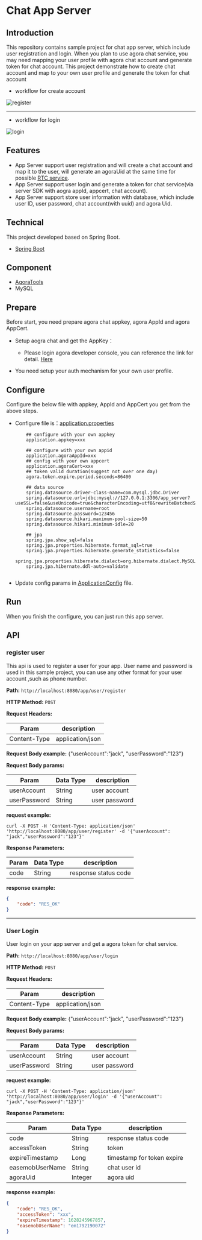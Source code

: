 # Chat App Server

## Introduction

This repository contains sample project for chat app server, which include user registration and login.
When you plan to use agora chat service, you may need mapping your user profile with agora chat account and generate token for chat account. This project demonstrate how to create chat account and map to your own user profile and generate the token for chat account


* workflow for create account

![register](https://user-images.githubusercontent.com/15087647/177251615-e13e8848-10a2-46ea-ba17-46422f6840d8.png)

---

* workflow for login

![login](https://user-images.githubusercontent.com/15087647/177251650-bea0ae76-1e6e-4ad5-9e21-6fd93bb1f9a5.png)

## Features

- App Server support user registration and will create a chat account and map it to the user, will generate an agoraUid at the same time for possible [RTC service](https://docs.agora.io/cn/Voice/landing-page).
- App Server support user login and generate a token for chat service(via server SDK with aogra appId, appcert, chat account).
- App Server support store user information with database, which include user ID, user password, chat account(with uuid) and agora Uid.


## Technical

This project developed based on Spring Boot.

* [Spring Boot](https://spring.io/projects/spring-boot)

## Component

* [AgoraTools]([https://docs-im.easemob.com/ccim/rest/javaserversdk#java_server_sdk](https://github.com/AgoraIO/Tools/tree/dev/accesstoken2/DynamicKey/AgoraDynamicKey/java/src/main/java/io/agora))
* MySQL

## Prepare

Before start, you need prepare agora chat appkey, agora AppId and agora AppCert.

* Setup aogra chat and get the AppKey：
  - Please login agora developer console, you can reference the link for detail. [Here](https://docs-preprod.agora.io/en/agora-chat/enable_agora_chat?platform=RESTful)

* You need setup your auth mechanism for your own user profile.

## Configure

Configure the below file with appkey, AppId and AppCert you get from the above steps.

* Configure file is：[application.properties](./agora-app-server/src/main/resources/application.properties)

  ```
      ## configure with your own appkey
      application.appkey=xxx
      
      ## configure with your own appid
      application.agoraAppId=xxx
      ## config with your own appcert
      application.agoraCert=xxx
      ## token valid duration(suggest not over one day)
      agora.token.expire.period.seconds=86400
      
      ## data source
      spring.datasource.driver-class-name=com.mysql.jdbc.Driver
      spring.datasource.url=jdbc:mysql://127.0.0.1:3306/app_server?useSSL=false&useUnicode=true&characterEncoding=utf8&rewriteBatchedStatements=true
      spring.datasource.username=root
      spring.datasource.password=123456
      spring.datasource.hikari.maximum-pool-size=50
      spring.datasource.hikari.minimum-idle=20
  
      ## jpa
      spring.jpa.show_sql=false
      spring.jpa.properties.hibernate.format_sql=true
      spring.jpa.properties.hibernate.generate_statistics=false
      spring.jpa.properties.hibernate.dialect=org.hibernate.dialect.MySQL57Dialect
      spring.jpa.hibernate.ddl-auto=validate
      
  ```

* Update config params in [ApplicationConfig](./src/main/java/com/easemob/agora/config/ApplicationConfig.java) file.

## Run

When you finish the configure, you can just run this app server.

## API

### register user


This api is used to register a user for your app. User name and password is used in this sample project, you can use any other format for your user account ,such as phone number.

**Path:** `http://localhost:8080/app/user/register`

**HTTP Method:** `POST`

**Request Headers:** 

| Param        | description      |
| ------------ | ---------------- |
| Content-Type | application/json |

**Request Body example:** 
{"userAccount":"jack", "userPassword":"123"}

**Request Body params:** 

| Param        | Data Type | description   |
| ------------ | --------- | ------------- |
| userAccount  | String    | user account  |
| userPassword | String    | user password |


**request example:**

```
curl -X POST -H 'Content-Type: application/json' 'http://localhost:8080/app/user/register' -d '{"userAccount": "jack","userPassword":"123"}'
```

**Response Parameters:**

| Param           | Data Type | description          |
| --------------- | --------- | -------------------- |
| code            | String    | response status code |

**response example:**

```json
{
    "code": "RES_OK"
}
```

---

### User Login

User login on your app server and get a agora token for chat service.

**Path:** `http://localhost:8080/app/user/login`

**HTTP Method:** `POST`

**Request Headers:** 

| Param        | description      |
| ------------ | ---------------- |
| Content-Type | application/json |

**Request Body example:** 
{"userAccount":"jack", "userPassword":"123"}

**Request Body params:** 

| Param        | Data Type | description   |
| ------------ | --------- | ------------- |
| userAccount  | String    | user account  |
| userPassword | String    | user password |

**request example:**

```
curl -X POST -H 'Content-Type: application/json' 'http://localhost:8080/app/user/login' -d '{"userAccount": "jack","userPassword":"123"}'
```

**Response Parameters:**

| Param           | Data Type | description                |
| --------------- | --------- | -------------------------- |
| code            | String    | response status code       |
| accessToken     | String    | token                      |
| expireTimestamp | Long      | timestamp for token expire |
| easemobUserName | String    | chat user id               |
| agoraUid        | Integer   | agora uid                  |

**response example:**

```json
{
    "code": "RES_OK",
    "accessToken": "xxx",
    "expireTimestamp": 1628245967857,
    "easemobUserName": "em1792190072"
}
```
